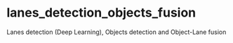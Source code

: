 # lanes_detection_objects_fusion
Lanes detection (Deep Learning), Objects detection and Object-Lane fusion
